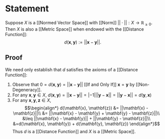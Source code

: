 # Statement
Suppose $X$ is a [[Normed Vector Space]] with [[Norm]] $||\cdot||: X \to \mathbb{R}_{\geq 0}$. Then $X$ is also a [[Metric Space]] when endowed with the [[Distance Function]]:
$$d(\mathbf{x}, \mathbf{y}) := ||\mathbf{x} - \mathbf{y}||.$$
## Proof
We need only establish that $d$ satisfies the axioms of a [[Distance Function]]:
1. Observe that $0 = d(\mathbf{x}, \mathbf{y}) = ||\mathbf{x} - \mathbf{y}||$ [[If and Only If]] $\mathbf{x} = \mathbf{y}$ by [[Non-Degeneracy]]. 
2. For any $\mathbf{x}, \mathbf{y} \in X$, $d(\mathbf{x}, \mathbf{y}) = ||\mathbf{x} - \mathbf{y}|| = |-1| ||\mathbf{y} - \mathbf{x}|| = ||\mathbf{y} - \mathbf{x}|| = d(\mathbf{y}, \mathbf{x})$
3. For any $\mathbf{x}, \mathbf{y}, \mathbf{z} \in X$,  $$\begin{align*}
d(\mathbf{x}, \mathbf{z}) &= ||\mathbf{x} - \mathbf{z}||\\
&= ||\mathbf{x} - \mathbf{y} + \mathbf{y} - \mathbf{z}||\\
&\leq ||\mathbf{x} - \mathbf{y}|| + ||\mathbf{y} - \mathbf{z}||\\
&=d(\mathbf{x}, \mathbf{y}) + d(\mathbf{y}, \mathbf{z})
\end{align*}$$
Thus $d$ is a [[Distance Function]] and $X$ is a [[Metric Space]].